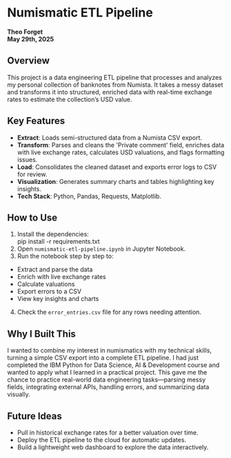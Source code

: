 # Numismatic ETL Pipeline

**Theo Forget**  
**May 29th, 2025**

## Overview
This project is a data engineering ETL pipeline that processes and analyzes my personal collection of banknotes from Numista. It takes a messy dataset and transforms it into structured, enriched data with real-time exchange rates to estimate the collection’s USD value.

## Key Features
- **Extract**: Loads semi-structured data from a Numista CSV export.
- **Transform**: Parses and cleans the 'Private comment' field, enriches data with live exchange rates, calculates USD valuations, and flags formatting issues.
- **Load**: Consolidates the cleaned dataset and exports error logs to CSV for review.
- **Visualization**: Generates summary charts and tables highlighting key insights.
- **Tech Stack**: Python, Pandas, Requests, Matplotlib.

## How to Use
1. Install the dependencies:  
 pip install -r requirements.txt
2. Open `numismatic-etl-pipeline.ipynb` in Jupyter Notebook.
3. Run the notebook step by step to:
- Extract and parse the data
- Enrich with live exchange rates
- Calculate valuations
- Export errors to a CSV
- View key insights and charts
4. Check the `error_entries.csv` file for any rows needing attention.

## Why I Built This
I wanted to combine my interest in numismatics with my technical skills, turning a simple CSV export into a complete ETL pipeline. I had just completed the IBM Python for Data Science, AI & Development course and wanted to apply what I learned in a practical project. This gave me the chance to practice real-world data engineering tasks—parsing messy fields, integrating external APIs, handling errors, and summarizing data visually.

## Future Ideas
- Pull in historical exchange rates for a better valuation over time.
- Deploy the ETL pipeline to the cloud for automatic updates.
- Build a lightweight web dashboard to explore the data interactively.
